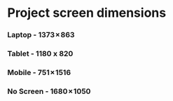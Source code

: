 # Project screen dimensions

### Laptop - 1373 × 863

### Tablet - 1180 x 820

### Mobile - 751 × 1516

### No Screen - 1680 × 1050
